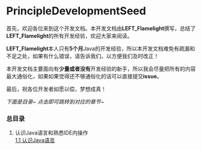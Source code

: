# PrincipleDevelopmentSeed

首先，欢迎各位来到这个开发文档。本开发文档由**LEFT_Flamelight**撰写，总结了**LEFT_Flamelight**的所有开发经验，欢迎大家来阅读。

**LEFT_Flamelight**本人只有**5个月**Java的开发经验，所以本开发文档难免有疏漏和不足之处，如果有什么错误，请告诉我们，以方便我们及时改正！

本开发文档主要面向有**少量或者没有**开发经验的新手，所以我会尽量把所有的内容最大通俗化，如果如果觉得还不够通俗化的话可以直接提交**issue**。

最后，祝各位开发者如愿以偿，梦想成真！

*下面是目录~ 点击即可跳转到对应的章节~*

### 总目录
  1. 认识Java语言和熟悉IDE内操作  
    [1.1 认识Java语言](https://leftflamelight.github.io/PrincipleDevelopmentSeed/%E6%80%BB%E7%9B%AE%E5%BD%95/1.%20%E8%AE%A4%E8%AF%86Java%E8%AF%AD%E8%A8%80%E5%92%8C%E7%86%9F%E6%82%89IDE%E5%86%85%E6%93%8D%E4%BD%9C/1.1%20%E8%AE%A4%E8%AF%86Java%E8%AF%AD%E8%A8%80.html)
